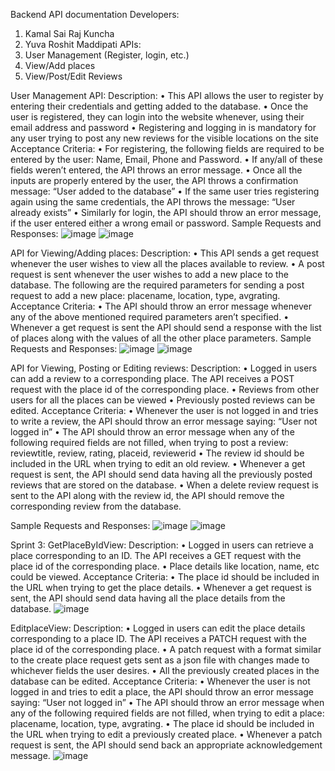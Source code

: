 Backend API documentation
Developers:
1. Kamal Sai Raj Kuncha
2. Yuva Roshit Maddipati
APIs: 
1.	User Management (Register, login, etc.)
2.	View/Add places
3.	View/Post/Edit Reviews

User Management API:
Description:
•	This API allows the user to register by entering their credentials and getting added to the database.
•	Once the user is registered, they can login into the website whenever, using their email address and password
•	Registering and logging in is mandatory for any user trying to post any new reviews for the visible locations on the site
Acceptance Criteria:
•	For registering, the following fields are required to be entered by the user: Name, Email, Phone and Password.
•	If any/all of these fields weren’t entered, the API throws an error message.
•	Once all the inputs are properly entered by the user, the API throws a confirmation message: “User added to the database”
•	If the same user tries registering again using the same credentials, the API throws the message: “User already exists”
•	Similarly for login, the API should throw an error message, if the user entered either a wrong email or password.
Sample Requests and Responses:
![image](https://user-images.githubusercontent.com/38933993/163862284-5f819808-3189-43fc-b5ba-0c8350378ad3.png)
![image](https://user-images.githubusercontent.com/38933993/163862304-33e669b8-bafc-4eda-8bc5-979d03c10cbe.png)

API for Viewing/Adding places:
Description:
•	This API sends a get request whenever the user wishes to view all the places available to review.
•	A post request is sent whenever the user wishes to add a new place to the database. The following are the required parameters for sending a post request to add a new place: placename, location, type, avgrating.
Acceptance Criteria:
•	The API should throw an error message whenever any of the above mentioned required parameters aren’t specified.
•	Whenever a get request is sent the API should send a response with the list of places along with the values of all the other place parameters.
Sample Requests and Responses:
![image](https://user-images.githubusercontent.com/38933993/163862518-ac209298-2c44-498e-896d-5fed39dad9dc.png)
![image](https://user-images.githubusercontent.com/38933993/163862535-1f949a81-c555-4e07-bf2a-a0a72ed7ae05.png)

API for Viewing, Posting or Editing reviews:
Description:
•	Logged in users can add a review to a corresponding place. The API receives a POST request with the place id of the corresponding place.
•	Reviews from other users for all the places can be viewed
•	Previously posted reviews can be edited.
Acceptance Criteria:
•	Whenever the user is not logged in and tries to write a review, the API should throw an error message saying: “User not logged in”
•	The API should throw an error message when any of the following required fields are not filled, when trying to post a review: reviewtitle, review, rating, placeid, reviewerid
•	The review id should be included in the URL when trying to edit an old review.
•	Whenever a get request is sent, the API should send data having all the previously posted reviews that are stored on the database.
•	When a delete review request is sent to the API along with the review id, the API should remove the corresponding review from the database.

Sample Requests and Responses:
![image](https://user-images.githubusercontent.com/38933993/163862699-1c2b9460-aed5-4e20-a51e-ed49d976ab17.png)
![image](https://user-images.githubusercontent.com/38933993/163862720-7275fba5-a6eb-42d9-adb0-ebe9e8073861.png)

Sprint 3:
GetPlaceByIdView:
Description:
•	Logged in users can retrieve a place corresponding to an ID. The API receives a GET request with the place id of the corresponding place.
•	Place details like location, name, etc could be viewed.
Acceptance Criteria:
•	The place id should be included in the URL when trying to get the place details.
•	Whenever a get request is sent, the API should send data having all the place details from the database.
![image](https://user-images.githubusercontent.com/38933993/163862840-17944e3b-e9a2-43c7-8a07-edca911aa14c.png)

EditplaceView:
Description:
•	Logged in users can edit the place details corresponding to a place ID. The API receives a PATCH request with the place id of the corresponding place.
•	A patch request with a format similar to the create place request gets sent as a json file with changes made to whichever fields the user desires.
•	All the previously created places in the database can be edited.
Acceptance Criteria:
•	Whenever the user is not logged in and tries to edit a place, the API should throw an error message saying: “User not logged in”
•	The API should throw an error message when any of the following required fields are not filled, when trying to edit a place: placename, location, type, avgrating.
•	The place id should be included in the URL when trying to edit a previously created place.
•	Whenever a patch request is sent, the API should send back an appropriate acknowledgement message.
![image](https://user-images.githubusercontent.com/38933993/163863186-71ca5bbf-a085-4c20-97c2-25924017ed27.png)




